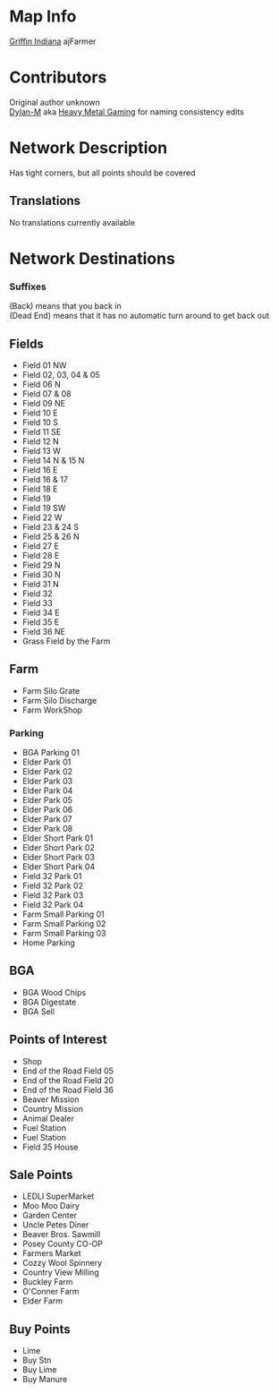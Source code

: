 # Map Info
[Griffin Indiana](https://www.farming-simulator.com/mod.php?lang=en&country=us&mod_id=196780&title=fs2019)
ajFarmer

# Contributors
Original author unknown  
[Dylan-M](https://github.com/Dylan-M) aka [Heavy Metal Gaming](https://www.youtube.com/channel/UCFR1kTRqT_PrV97_sNCWHAA/) for naming consistency edits

# Network Description
Has tight corners, but all points should be covered

## Translations
No translations currently available

# Network Destinations
### Suffixes
(Back) means that you back in  
(Dead End) means that it has no automatic turn around to get back out

## Fields
 * Field 01 NW
 * Field 02, 03, 04 & 05
 * Field 06 N
 * Field 07 & 08
 * Field 09 NE
 * Field 10 E
 * Field 10 S
 * Field 11 SE
 * Field 12 N
 * Field 13 W
 * Field 14 N & 15 N
 * Field 16 E
 * Field 16 & 17
 * Field 18 E
 * Field 19
 * Field 19 SW
 * Field 22 W
 * Field 23 & 24 S
 * Field 25 & 26 N
 * Field 27 E
 * Field 28 E
 * Field 29 N
 * Field 30 N
 * Field 31 N
 * Field 32
 * Field 33
 * Field 34 E
 * Field 35 E
 * Field 36 NE
 * Grass Field by the Farm

## Farm
 * Farm Silo Grate
 * Farm Silo Discharge
 * Farm WorkShop

### Parking
 * BGA Parking 01
 * Elder Park 01
 * Elder Park 02
 * Elder Park 03
 * Elder Park 04
 * Elder Park 05
 * Elder Park 06
 * Elder Park 07
 * Elder Park 08
 * Elder Short Park 01
 * Elder Short Park 02
 * Elder Short Park 03
 * Elder Short Park 04
 * Field 32 Park 01
 * Field 32 Park 02
 * Field 32 Park 03
 * Field 32 Park 04
 * Farm Small Parking 01
 * Farm Small Parking 02
 * Farm Small Parking 03
 * Home Parking

## BGA
 * BGA Wood Chips
 * BGA Digestate
 * BGA Sell

## Points of Interest
 * Shop
 * End of the Road Field 05
 * End of the Road Field 20
 * End of the Road Field 36
 * Beaver Mission
 * Country Mission
 * Animal Dealer
 * Fuel Station
 * Fuel Station
 * Field 35 House

## Sale Points
 * LEDLI SuperMarket
 * Moo Moo Dairy
 * Garden Center
 * Uncle Petes Diner
 * Beaver Bros. Sawmill
 * Posey County CO-OP
 * Farmers Market
 * Cozzy Wool Spinnery
 * Country View Milling
 * Buckley Farm
 * O'Conner Farm
 * Elder Farm

## Buy Points
 * Lime
 * Buy Stn
 * Buy Lime
 * Buy Manure
